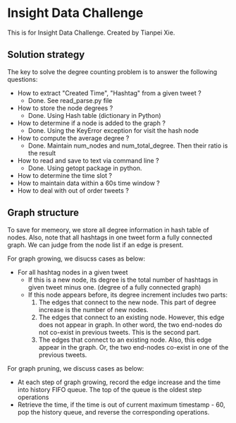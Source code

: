 # Insight Data Challenge
This is for Insight Data Challenge. Created by Tianpei Xie. 

## Solution strategy 
The key to solve the degree counting problem is to answer the following questions:
  * How to extract "Created Time", "Hashtag" from a given tweet ? 
    - Done. See read_parse.py file
  * How to store the node degrees ?
    - Done. Using Hash table (dictionary in Python)
  * How to determine if a node is added to the graph ?
    - Done. Using the KeyError exception for visit the hash node 
  * How to compute the average degree ?
    - Done. Maintain num_nodes and num_total_degree. Then their ratio is the result
  * How to read and save to text via command line ?
    - Done. Using getopt package in python. 
  * How to determine the time slot ?
  * How to maintain data within a 60s time window ? 
  * How to deal with out of order tweets ?

## Graph structure 
To save for memeory, we store all degree information in hash table of nodes. Also, note that all hashtags in one tweet form a fully connected graph. We can judge from the node list if an edge is present. 

For graph growing, we disucss cases as below:
  * For all hashtag nodes in a given tweet 
     - If this is a new node, its degree is the total number of hashtags in given tweet minus one. (degree of a fully connected graph)
     - If this node appears before, its degree increment includes two parts:
          1. The edges that connect to the new node. This part of degree increase is the number of new nodes.
          2. The edges that connect to an existing node. However, this edge does not appear in graph. In other word, the two end-nodes do not co-exist in previous tweets. This is the second part. 
          3. The edges that connect to an existing node. Also, this edge appear in the graph. Or, the two end-nodes co-exist in one of the previous tweets. 

For graph pruning, we discuss cases as below:
   * At each step of graph growing, record the edge increase and the time into history FIFO queue. The top of the queue is the oldest step operations
   * Retrieve the time, if the time is out of current maximum timestamp - 60, pop the history queue, and reverse the corresponding operations.
